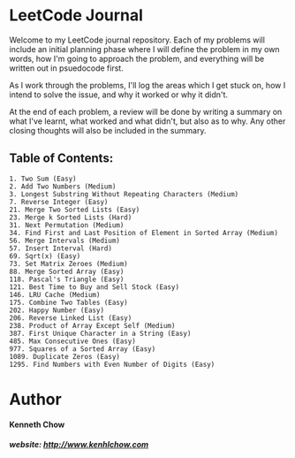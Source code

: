 # LeetCode Journal

Welcome to my LeetCode journal repository. Each of my problems will include an initial planning phase where I will define the problem in my own words, how I'm going to approach the problem, and everything will be written out in psuedocode first.

As I work through the problems, I'll log the areas which I get stuck on, how I intend to solve the issue, and why it worked or why it didn't.

At the end of each problem, a review will be done by writing a summary on what I've learnt, what worked and what didn't, but also as to why. Any other closing thoughts will also be included in the summary.

## Table of Contents:

```
1. Two Sum (Easy)
2. Add Two Numbers (Medium)
3. Longest Substring Without Repeating Characters (Medium)
7. Reverse Integer (Easy)
21. Merge Two Sorted Lists (Easy)
23. Merge k Sorted Lists (Hard)
31. Next Permutation (Medium)
34. Find First and Last Position of Element in Sorted Array (Medium)
56. Merge Intervals (Medium)
57. Insert Interval (Hard)
69. Sqrt(x) (Easy)
73. Set Matrix Zeroes (Medium)
88. Merge Sorted Array (Easy)
118. Pascal's Triangle (Easy)
121. Best Time to Buy and Sell Stock (Easy)
146. LRU Cache (Medium)
175. Combine Two Tables (Easy)
202. Happy Number (Easy)
206. Reverse Linked List (Easy)
238. Product of Array Except Self (Medium)
387. First Unique Character in a String (Easy)
485. Max Consecutive Ones (Easy)
977. Squares of a Sorted Array (Easy)
1089. Duplicate Zeros (Easy)
1295. Find Numbers with Even Number of Digits (Easy)
```

# Author

#### Kenneth Chow

##### website: http://www.kenhlchow.com
